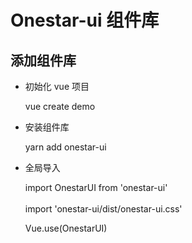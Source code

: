 # Onestar-ui 组件库

## 添加组件库

-   初始化 vue 项目

    vue create demo

-   安装组件库

    yarn add onestar-ui

-   全局导入

    import OnestarUI from 'onestar-ui'  
    <br>
    import 'onestar-ui/dist/onestar-ui.css'

    Vue.use(OnestarUI)

